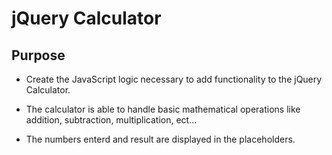 # jQuery Calculator

## Purpose

* Create the JavaScript logic necessary to add functionality to the jQuery Calculator.

* The calculator is able to handle basic mathematical operations like addition, subtraction, multiplication, ect...

* The numbers enterd and result are displayed in the placeholders.
